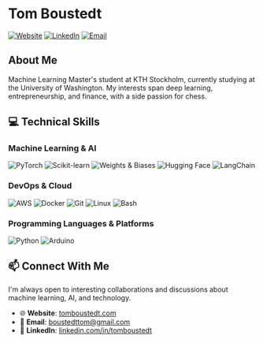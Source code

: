 # Tom Boustedt

[![Website](https://img.shields.io/badge/Website-tomboustedt.com-blue?style=flat-square)](https://tomboustedt.com)
[![LinkedIn](https://img.shields.io/badge/LinkedIn-tomboustedt-0077B5?style=flat-square&logo=linkedin)](https://www.linkedin.com/in/tomboustedt/)
[![Email](https://img.shields.io/badge/Email-boustedttom@gmail.com-D14836?style=flat-square&logo=gmail)](mailto:boustedttom@gmail.com)

## About Me

Machine Learning Master's student at KTH Stockholm, currently studying at the University of Washington. My interests span deep learning, entrepreneurship, and finance, with a side passion for chess.

## 💻 Technical Skills

### Machine Learning & AI

![PyTorch](https://img.shields.io/badge/PyTorch-EE4C2C?style=flat-square&logo=pytorch&logoColor=white)
![Scikit-learn](https://img.shields.io/badge/Scikit--learn-F7931E?style=flat-square&logo=scikit-learn&logoColor=white)
![Weights & Biases](https://img.shields.io/badge/Weights_&_Biases-FFBE00?style=flat-square&logo=WeightsAndBiases&logoColor=black)
![Hugging Face](https://img.shields.io/badge/Hugging_Face-FFD21F?style=flat-square&logo=huggingface&logoColor=black)
![LangChain](https://img.shields.io/badge/LangChain-000000?style=flat-square&logo=LangChain&logoColor=white)

### DevOps & Cloud

![AWS](https://img.shields.io/badge/AWS-232F3E?style=flat-square&logo=amazon-aws&logoColor=white)
![Docker](https://img.shields.io/badge/Docker-2496ED?style=flat-square&logo=docker&logoColor=white)
![Git](https://img.shields.io/badge/Git-F05032?style=flat-square&logo=git&logoColor=white)
![Linux](https://img.shields.io/badge/Linux-FCC624?style=flat-square&logo=linux&logoColor=black)
![Bash](https://img.shields.io/badge/Bash-4EAA25?style=flat-square&logo=gnu-bash&logoColor=white)

### Programming Languages & Platforms

![Python](https://img.shields.io/badge/Python-3776AB?style=flat-square&logo=python&logoColor=white)
![Arduino](https://img.shields.io/badge/Arduino-00979D?style=flat-square&logo=arduino&logoColor=white)

## 📫 Connect With Me

I'm always open to interesting collaborations and discussions about machine learning, AI, and technology.

- 🌐 **Website**: [tomboustedt.com](https://tomboustedt.com)
- 📧 **Email**: [boustedttom@gmail.com](mailto:boustedttom@gmail.com)
- 💼 **LinkedIn**: [linkedin.com/in/tomboustedt](https://www.linkedin.com/in/tomboustedt/)
